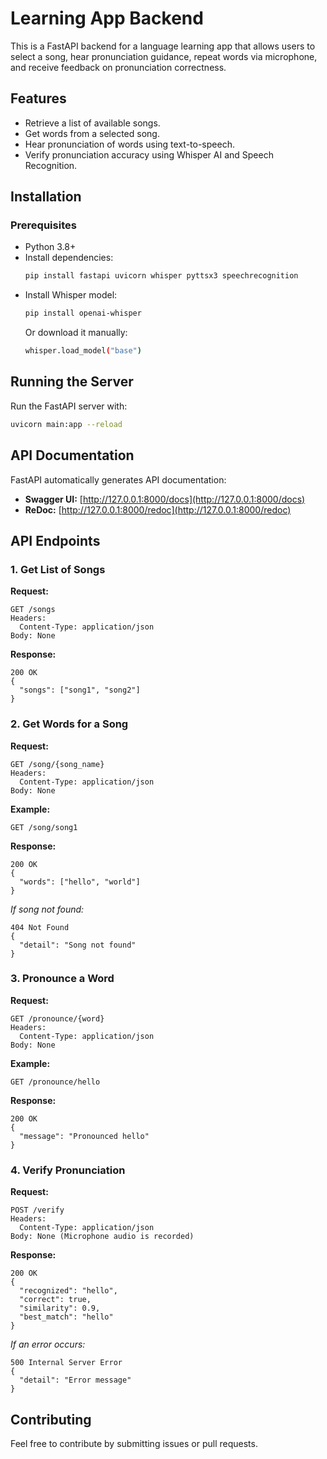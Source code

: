 # Learning App Backend

This is a FastAPI backend for a language learning app that allows users to select a song, hear pronunciation guidance, repeat words via microphone, and receive feedback on pronunciation correctness.

## Features
- Retrieve a list of available songs.
- Get words from a selected song.
- Hear pronunciation of words using text-to-speech.
- Verify pronunciation accuracy using Whisper AI and Speech Recognition.

## Installation

### Prerequisites
- Python 3.8+
- Install dependencies:
  ```sh
  pip install fastapi uvicorn whisper pyttsx3 speechrecognition
  ```
- Install Whisper model:
  ```sh
  pip install openai-whisper
  ```
  Or download it manually:
  ```sh
  whisper.load_model("base")
  ```

## Running the Server
Run the FastAPI server with:
```sh
uvicorn main:app --reload
```

## API Documentation
FastAPI automatically generates API documentation:
- **Swagger UI:** [http://127.0.0.1:8000/docs](http://127.0.0.1:8000/docs)
- **ReDoc:** [http://127.0.0.1:8000/redoc](http://127.0.0.1:8000/redoc)

## API Endpoints

### 1. Get List of Songs
**Request:**
```
GET /songs
Headers:
  Content-Type: application/json
Body: None
```
**Response:**
```
200 OK
{
  "songs": ["song1", "song2"]
}
```

### 2. Get Words for a Song
**Request:**
```
GET /song/{song_name}
Headers:
  Content-Type: application/json
Body: None
```
**Example:**
```
GET /song/song1
```
**Response:**
```
200 OK
{
  "words": ["hello", "world"]
}
```
_If song not found:_
```
404 Not Found
{
  "detail": "Song not found"
}
```

### 3. Pronounce a Word
**Request:**
```
GET /pronounce/{word}
Headers:
  Content-Type: application/json
Body: None
```
**Example:**
```
GET /pronounce/hello
```
**Response:**
```
200 OK
{
  "message": "Pronounced hello"
}
```

### 4. Verify Pronunciation
**Request:**
```
POST /verify
Headers:
  Content-Type: application/json
Body: None (Microphone audio is recorded)
```
**Response:**
```
200 OK
{
  "recognized": "hello",
  "correct": true,
  "similarity": 0.9,
  "best_match": "hello"
}
```
_If an error occurs:_
```
500 Internal Server Error
{
  "detail": "Error message"
}
```

## Contributing
Feel free to contribute by submitting issues or pull requests.

